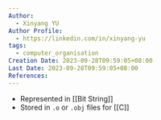 ```yaml
---
Author:
  - Xinyang YU
Author Profile:
  - https://linkedin.com/in/xinyang-yu
tags:
  - computer_organisation
Creation Date: 2023-09-28T09:59:05+08:00
Last Date: 2023-09-28T09:59:05+08:00
References:
---
```

- Represented in [[Bit String]]
- Stored in `.o` or `.obj` files for [[C]]